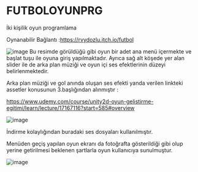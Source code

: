 # FUTBOLOYUNPRG
İki kişilik oyun programlama

Oynanabilir Bağlantı :https://rvydozlu.itch.io/futbol
 
 ![image](https://user-images.githubusercontent.com/54940125/215627234-4e7f53aa-f580-480e-9024-34cc0733b128.png)
Bu resimde görüldüğü gibi oyun bir adet ana menü içermekte ve başlat tuşu ile oyuna giriş yapılmaktadır. Ayrıca sağ alt köşede yer alan slider ile de arka plan müziği
ve oyun içi ses efektlerinin düzeyi belirlenmektedir. 

Arka plan müziği ve gol anında oluşan ses efekti yanda verilen linkteki assetler konusunun 3.başlığından alınmıştır : 

https://www.udemy.com/course/unity2d-oyun-gelistirme-egitimi/learn/lecture/17167116?start=585#overview 

![image](https://user-images.githubusercontent.com/54940125/215627806-bb97633c-48a8-4d57-99fb-edc9a0f73a3e.png) 

İndirme kolaylığından buradaki ses dosyaları kullanılmıştır.


Menüden geçiş yapılan oyun ekranı da fotoğrafta gösterildiği gibi olup yerine getirilmesi beklenen şartlarla oyun kullanıcıya sunulmuştur. 

![image](https://user-images.githubusercontent.com/54940125/215823796-a75ee500-e241-42f8-8e19-7c25c58ecd2d.png)




